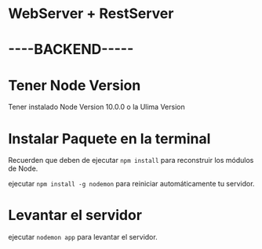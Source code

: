 # WebServer + RestServer
# ----BACKEND-----
# Tener Node Version

Tener instalado Node Version 10.0.0 o la Ulima Version

# Instalar Paquete en la terminal

Recuerden que deben de ejecutar ```npm install``` para reconstruir los módulos de Node.

ejecutar ```npm install -g nodemon``` para reiniciar automáticamente tu servidor.

# Levantar el servidor

ejecutar ```nodemon app``` para levantar el servidor.

